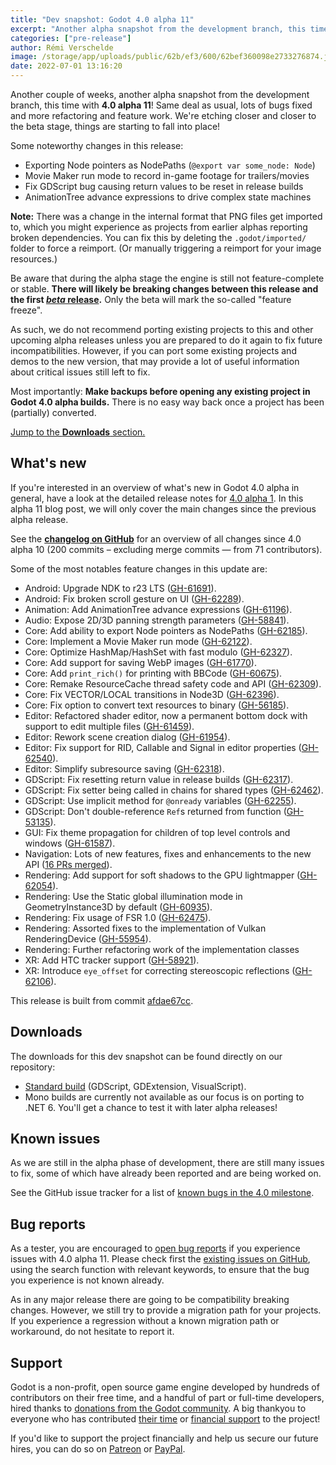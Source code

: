 ```yaml
---
title: "Dev snapshot: Godot 4.0 alpha 11"
excerpt: "Another alpha snapshot from the development branch, this time with 4.0 alpha 11! Noteworthy changes: exporting Node pointers as NodePaths, Movie Maker run mode, fixed release builds, AnimationTree advance expressions."
categories: ["pre-release"]
author: Rémi Verschelde
image: /storage/app/uploads/public/62b/ef3/600/62bef360098e2733276874.jpg
date: 2022-07-01 13:16:20
---
```


Another couple of weeks, another alpha snapshot from the development branch, this time with **4.0 alpha 11**! Same deal as usual, lots of bugs fixed and more refactoring and feature work. We're etching closer and closer to the beta stage, things are starting to fall into place!

Some noteworthy changes in this release:
- Exporting Node pointers as NodePaths (`@export var some_node: Node`)
- Movie Maker run mode to record in-game footage for trailers/movies
- Fix GDScript bug causing return values to be reset in release builds
- AnimationTree advance expressions to drive complex state machines

**Note:** There was a change in the internal format that PNG files get imported to, which you might experience as projects from earlier alphas reporting broken dependencies. You can fix this by deleting the `.godot/imported/` folder to force a reimport. (Or manually triggering a reimport for your image resources.)

Be aware that during the alpha stage the engine is still not feature-complete or stable. **There will likely be breaking changes between this release and the first [*beta* release](https://en.wikipedia.org/wiki/Software_release_life_cycle#Beta).** Only the beta will mark the so-called "feature freeze".

As such, we do not recommend porting existing projects to this and other upcoming alpha releases unless you are prepared to do it again to fix future incompatibilities. However, if you can port some existing projects and demos to the new version, that may provide a lot of useful information about critical issues still left to fix.

Most importantly: **Make backups before opening any existing project in Godot 4.0 alpha builds.** There is no easy way back once a project has been (partially) converted.

[Jump to the **Downloads** section.](#downloads)

## What's new

If you're interested in an overview of what's new in Godot 4.0 alpha in general, have a look at the detailed release notes for [4.0 alpha 1](/article/dev-snapshot-godot-4-0-alpha-1). In this alpha 11 blog post, we will only cover the main changes since the previous alpha release.

See the [**changelog on GitHub**](https://github.com/godotengine/godot/compare/4bbe7f0b98de72d6dd77d5ade4b761de375bcf66...afdae67cc381bb340da2e864279da6b836804b7f) for an overview of all changes since 4.0 alpha 10 (200 commits – excluding merge commits ― from 71 contributors).

Some of the most notables feature changes in this update are:

- Android: Upgrade NDK to r23 LTS ([GH-61691](https://github.com/godotengine/godot/pull/61691)).
- Android: Fix broken scroll gesture on UI ([GH-62289](https://github.com/godotengine/godot/pull/62289)).
- Animation: Add AnimationTree advance expressions ([GH-61196](https://github.com/godotengine/godot/pull/61196)).
- Audio: Expose 2D/3D panning strength parameters ([GH-58841](https://github.com/godotengine/godot/pull/58841)).
- Core: Add ability to export Node pointers as NodePaths ([GH-62185](https://github.com/godotengine/godot/pull/62185)).
- Core: Implement a Movie Maker run mode ([GH-62122](https://github.com/godotengine/godot/pull/62122)).
- Core: Optimize HashMap/HashSet with fast modulo ([GH-62327](https://github.com/godotengine/godot/pull/62327)).
- Core: Add support for saving WebP images ([GH-61770](https://github.com/godotengine/godot/pull/61770)).
- Core: Add `print_rich()` for printing with BBCode ([GH-60675](https://github.com/godotengine/godot/pull/60675)).
- Core: Remake ResourceCache thread safety code and API ([GH-62309](https://github.com/godotengine/godot/pull/62309)).
- Core: Fix VECTOR/LOCAL transitions in Node3D ([GH-62396](https://github.com/godotengine/godot/pull/62396)).
- Core: Fix option to convert text resources to binary ([GH-56185](https://github.com/godotengine/godot/pull/56185)).
- Editor: Refactored shader editor, now a permanent bottom dock with support to edit multiple files ([GH-61459](https://github.com/godotengine/godot/pull/61459)).
- Editor: Rework scene creation dialog ([GH-61954](https://github.com/godotengine/godot/pull/61954)).
- Editor: Fix support for RID, Callable and Signal in editor properties ([GH-62540](https://github.com/godotengine/godot/pull/62540)).
- Editor: Simplify subresource saving ([GH-62318](https://github.com/godotengine/godot/pull/62318)).
- GDScript: Fix resetting return value in release builds ([GH-62317](https://github.com/godotengine/godot/pull/62317)).
- GDScript: Fix setter being called in chains for shared types ([GH-62462](https://github.com/godotengine/godot/pull/62462)).
- GDScript: Use implicit method for `@onready` variables ([GH-62255](https://github.com/godotengine/godot/pull/62255)).
- GDScript: Don't double-reference `Ref`s returned from function ([GH-53135](https://github.com/godotengine/godot/pull/53135)).
- GUI: Fix theme propagation for children of top level controls and windows ([GH-61587](https://github.com/godotengine/godot/pull/61587)).
- Navigation: Lots of new features, fixes and enhancements to the new API ([16 PRs merged](https://github.com/godotengine/godot/pulls?q=is%3Apr+sort%3Aupdated-desc+label%3Atopic%3Anavigation+is%3Amerged+merged%3A2022-06-14..2022-06-30+milestone%3A4.0)).
- Rendering: Add support for soft shadows to the GPU lightmapper ([GH-62054](https://github.com/godotengine/godot/pull/62054)).
- Rendering: Use the Static global illumination mode in GeometryInstance3D by default ([GH-60935](https://github.com/godotengine/godot/pull/60935)).
- Rendering: Fix usage of FSR 1.0 ([GH-62475](https://github.com/godotengine/godot/pull/62475)).
- Rendering: Assorted fixes to the implementation of Vulkan RenderingDevice ([GH-55954](https://github.com/godotengine/godot/pull/55954)).
- Rendering: Further refactoring work of the implementation classes
- XR: Add HTC tracker support ([GH-58921](https://github.com/godotengine/godot/pull/58921)).
- XR: Introduce `eye_offset` for correcting stereoscopic reflections ([GH-62106](https://github.com/godotengine/godot/pull/62106)).

This release is built from commit [afdae67cc](https://github.com/godotengine/godot/commit/afdae67cc381bb340da2e864279da6b836804b7f).

<a id="downloads"></a>
## Downloads

The downloads for this dev snapshot can be found directly on our repository:

* [Standard build](https://github.com/godotengine/godot-builds/releases/4.0-alpha11) (GDScript, GDExtension, VisualScript).
* Mono builds are currently not available as our focus is on porting to .NET 6. You'll get a chance to test it with later alpha releases!

## Known issues

As we are still in the alpha phase of development, there are still many issues to fix, some of which have already been reported and are being worked on.

See the GitHub issue tracker for a list of [known bugs in the 4.0 milestone](https://github.com/godotengine/godot/issues?q=is%3Aissue+is%3Aopen+milestone%3A4.0+label%3Abug+).

## Bug reports

As a tester, you are encouraged to [open bug reports](https://github.com/godotengine/godot/issues) if you experience issues with 4.0 alpha 11. Please check first the [existing issues on GitHub](https://github.com/godotengine/godot/issues), using the search function with relevant keywords, to ensure that the bug you experience is not known already.

As in any major release there are going to be compatibility breaking changes. However, we still try to provide a migration path for your projects. If you experience a regression without a known migration path or workaround, do not hesitate to report it.

## Support

Godot is a non-profit, open source game engine developed by hundreds of contributors on their free time, and a handful of part or full-time developers, hired thanks to [donations from the Godot community](https://godotengine.org/donate). A big thankyou to everyone who has contributed [their time](https://github.com/godotengine/godot/blob/master/AUTHORS.md) or [financial support](https://github.com/godotengine/godot/blob/master/DONORS.md) to the project!

If you'd like to support the project financially and help us secure our future hires, you can do so on [Patreon](https://www.patreon.com/godotengine) or [PayPal](https://godotengine.org/donate).
